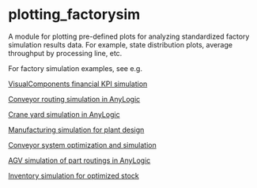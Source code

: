 # plotting_factorysim

A module for plotting pre-defined plots for analyzing standardized factory simulation results data. For example, state distribution plots, average throughput by processing line, etc.

For factory simulation examples, see e.g.


<a href="https://www.supplychaindataanalytics.com/visual-components-financial-kpi-simulation/">VisualComponents financial KPI simulation</a>


<a href="https://www.supplychaindataanalytics.com/conveyor-routing-simulation-in-anylogic/">Conveyor routing simulation in AnyLogic</a>


<a href="https://www.supplychaindataanalytics.com/crane-yard-simulation-in-anylogic/">Crane yard simulation in AnyLogic</a>


<a href="https://www.supplychaindataanalytics.com/manufacturing-simulation-for-plant-design/">Manufacturing simulation for plant design</a>


<a href="https://www.supplychaindataanalytics.com/conveyor-system-optimization-and-simulation/">Conveyor system optimization and simulation</a>


<a href="https://www.supplychaindataanalytics.com/agv-simulation-of-part-routings-in-anylogic/">AGV simulation of part routings in AnyLogic</a>


<a href="https://www.supplychaindataanalytics.com/inventory-simulation-for-optimized-stock/">Inventory simulation for optimized stock</a>
